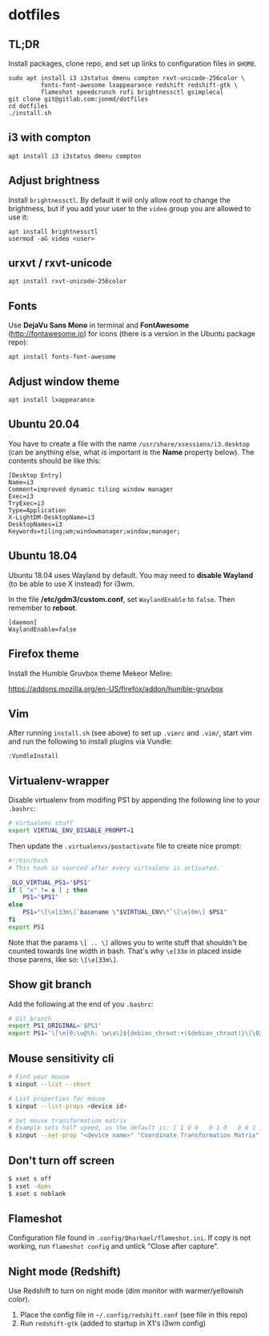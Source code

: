 # dotfiles

## TL;DR

Install packages, clone repo, and set up links to configuration files in `$HOME`.

```
sudo apt install i3 i3status dmenu compton rxvt-unicode-256color \
         fonts-font-awesome lxappearance redshift redshift-gtk \
         flameshot speedcrunch rofi brightnessctl gsimplecal
git clone git@gitlab.com:jonmd/dotfiles
cd dotfiles
./install.sh
```

## i3 with compton

```
apt install i3 i3status dmenu compton
```

## Adjust brightness

Install `brightnessctl`. By default it will only allow root to change the brightness,
but if you add your user to the `video` group you are allowed to use it:

```
apt install brightnessctl
usermod -aG video <user>
```


## urxvt / rxvt-unicode

```
apt install rxvt-unicode-256color
```

## Fonts

Use **DejaVu Sans Mono** in terminal and **FontAwesome** (http://fontawesome.io) for
icons (there is a version in the Ubuntu package repo):

```
apt install fonts-font-awesome
```

## Adjust window theme

```
apt install lxappearance
```

## Ubuntu 20.04

You have to create a file with the name `/usr/share/xsessions/i3.desktop` (can be anything else, what is important is the **Name** property below). The contents should be like this:

```
[Desktop Entry]
Name=i3
Comment=improved dynamic tiling window manager
Exec=i3
TryExec=i3
Type=Application
X-LightDM-DesktopName=i3
DesktopNames=i3
Keywords=tiling;wm;windowmanager;window;manager;
```

## Ubuntu 18.04

Ubuntu 18.04 uses Wayland by default. You may need to **disable Wayland** (to be able
to use X instead) for i3wm.

In the file **/etc/gdm3/custom.conf**, set `WaylandEnable` to `false`. Then remember
to **reboot**.

```
[daemon]
WaylandEnable=false
```

## Firefox theme

Install the Humble Gruvbox theme Mekeor Melire:

https://addons.mozilla.org/en-US/firefox/addon/humble-gruvbox

## Vim

After running `install.sh` (see above) to set up `.vimrc` and `.vim/`, start
vim and run the following to install plugins via Vundle:

```
:VundleInstall
```

## Virtualenv-wrapper

Disable virtualenv from modifing PS1 by appending the following line to your `.bashrc`:

```bash
# Virtualenv stuff
export VIRTUAL_ENV_DISABLE_PROMPT=1
```

Then update the `.virtualenvs/postactivate` file to create nice prompt:

```bash
#!/bin/bash
# This hook is sourced after every virtualenv is activated.

_OLD_VIRTUAL_PS1="$PS1"
if [ "x" != x ] ; then
    PS1="$PS1"
else
    PS1="\[\e[33m\]`basename \"$VIRTUAL_ENV\"`\[\e[0m\] $PS1"
fi
export PS1
```

Note that the params `\[ .. \]` allows you to write stuff that shouldn't be counted
towards line width in bash. That's why `\e[33m` in placed inside those parens, like so:
`\[\e[33m\]`.

## Show git branch

Add the following at the end of you `.bashrc`:

```bash
# Git branch
export PS1_ORIGINAL='$PS1'
export PS1='\[\e]0;\u@\h: \w\a\]${debian_chroot:+($debian_chroot)}\[\033[01;32m\]\u@\h\[\033[00m\]:\[\033[01;34m\]\w\[\033[00m\]\[\e[34m\]$(__git_ps1 " %s ")\[\e[0m\]\$ '
```

## Mouse sensitivity cli

```bash
# Find your mouse
$ xinput --list --short

# List properties for mouse
$ xinput --list-props <device id>

# Set mouse transformation matrix
# Example sets half speed, as the default is: [ 1 0 0   0 1 0   0 0 1 ]
$ xinput --set-prop "<device name>" "Coordinate Transformation Matrix" 0.5 0 0 0 0.5 0 0 0 1
```

## Don't turn off screen

```bash
$ xset s off
$ xset -dpms
$ xset s noblank
```

## Flameshot

Configuration file found in `.config/Dharkael/flameshot.ini`. If copy is not working,
run `flameshot config` and untick "Close after capture".

## Night mode (Redshift)

Use Redshift to turn on night mode (dim monitor with warmer/yellowish color).

 1. Place the config file in `~/.config/redshift.conf` (see file in this repo)
 2. Run `redshift-gtk` (added to startup in X1's i3wm config)

